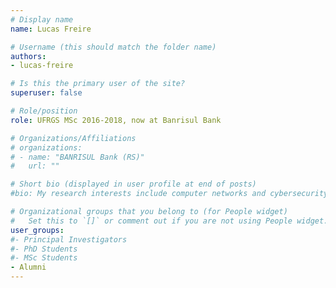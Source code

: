 ```yaml
---
# Display name
name: Lucas Freire

# Username (this should match the folder name)
authors:
- lucas-freire

# Is this the primary user of the site?
superuser: false

# Role/position
role: UFRGS MSc 2016-2018, now at Banrisul Bank

# Organizations/Affiliations
# organizations:
# - name: "BANRISUL Bank (RS)"
#   url: ""

# Short bio (displayed in user profile at end of posts)
#bio: My research interests include computer networks and cybersecurity.

# Organizational groups that you belong to (for People widget)
#   Set this to `[]` or comment out if you are not using People widget.
user_groups:
#- Principal Investigators
#- PhD Students
#- MSc Students
- Alumni
---
```

